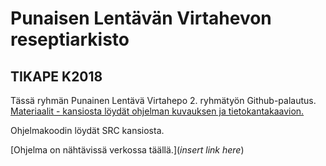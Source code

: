 # Punaisen Lentävän Virtahevon reseptiarkisto

## TIKAPE K2018

Tässä ryhmän Punainen Lentävä Virtahepo 2. ryhmätyön Github-palautus.
[Materiaalit - kansiosta löydät ohjelman kuvauksen ja tietokantakaavion.](https://github.com/miikra/tikape-drinkit/blob/master/Materiaalit)

Ohjelmakoodin löydät SRC kansiosta.

[Ohjelma on nähtävissä verkossa täällä.](*insert link here*)
